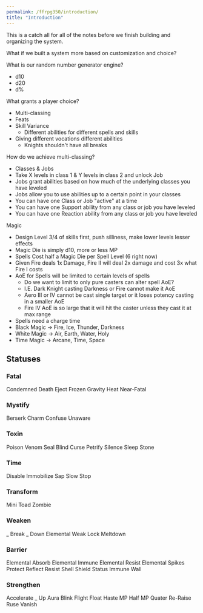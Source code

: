 ```yaml
---
permalink: /ffrpg350/introduction/
title: "Introduction"
---
```


This is a catch all for all of the notes before we finish building and organizing the system.

What if we built a system more based on customization and choice?

What is our random number generator engine?
- d10
- d20
- d%

What grants a player choice?
- Multi-classing
- Feats
- Skill Variance
  - Different abilities for different spells and skills
- Giving different vocations different abilities
  - Knights shouldn't have all breaks

How do we achieve multi-classing?
- Classes & Jobs
- Take X levels in class 1 & Y levels in class 2 and unlock Job
- Jobs grant abilities based on how much of the underlying classes you have leveled
- Jobs allow you to use abilities up to a certain point in your classes
- You can have one Class or Job "active" at a time
- You can have one Support ability from any class or job you have leveled
- You can have one Reaction ability from any class or job you have leveled

Magic
- Design Level 3/4 of skills first, push silliness, make lower levels lesser effects
- Magic Die is simply d10, more or less MP
- Spells Cost half a Magic Die per Spell Level (6 right now)
- Given Fire deals 1x Damage, Fire II will deal 2x damage and cost 3x what Fire I costs
- AoE for Spells will be limited to certain levels of spells
  - Do we want to limit to only pure casters can alter spell AoE?
  - I.E. Dark Knight casting Darkness or Fire cannot make it AoE
  - Aero III or IV cannot be cast single target or it loses potency casting in a smaller AoE
  - Fire IV AoE is so large that it will hit the caster unless they cast it at max range
- Spells need a charge time
- Black Magic -> Fire, Ice, Thunder, Darkness
- White Magic -> Air, Earth, Water, Holy
- Time Magic -> Arcane, Time, Space

## Statuses

### Fatal

Condemned
Death
Eject
Frozen
Gravity
Heat
Near-Fatal

### Mystify

Berserk
Charm
Confuse
Unaware

### Toxin

Poison
Venom
Seal
Blind
Curse
Petrify
Silence
Sleep
Stone

### Time

Disable
Immobilize
Sap
Slow
Stop

### Transform

Mini
Toad
Zombie

### Weaken

_ Break
_ Down
Elemental Weak
Lock
Meltdown

### Barrier

Elemental Absorb
Elemental Immune
Elemental Resist
Elemental Spikes
Protect
Reflect
Resist
Shell
Shield
Status Immune
Wall

### Strengthen

Accelerate
_ Up
Aura
Blink
Flight
Float
Haste
MP Half
MP Quater
Re-Raise
Ruse
Vanish
